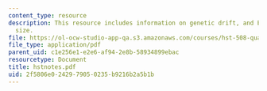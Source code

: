```yaml
---
content_type: resource
description: This resource includes information on genetic drift, and Effective population
  size.
file: https://ol-ocw-studio-app-qa.s3.amazonaws.com/courses/hst-508-quantitative-genomics-fall-2005/2f5806e0242979050235b9216b2a5b1b_hstnotes.pdf
file_type: application/pdf
parent_uid: c1e256e1-e2e6-af94-2e8b-58934899ebac
resourcetype: Document
title: hstnotes.pdf
uid: 2f5806e0-2429-7905-0235-b9216b2a5b1b
---
```

